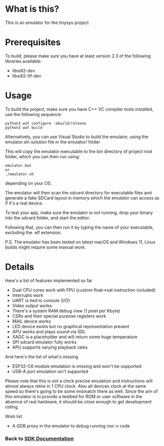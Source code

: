 # What is this?

This is an emulator for the tinysys project

# Prerequisites
To build, please make sure you have at least version 2.3 of the following libraries available:
- libsdl2-dev
- libsdl2-ttf-dev

# Usage
To build the project, make sure you have C++ VC compiler tools installed, use the following sequence:
```
python3 waf configure -obuild/release
python3 waf build
```

Alternatively, you can use Visual Studio to build the emulator, using the emulator.sln solution file in the emulator/ folder

This will copy the emulator executable to the bin directory of project root folder, which you can then run using:
```
emulator.bat
or
./emulator.sh
```
depending on your OS.

The emulator will then scan the *sdcard* directory for executable files and generate a fake SDCard layout in memory which the emulator can access as if it's a real device.

To test your app, make sure the emulator is not running, drop your binary into the sdcard folder, and start the editor.

Following that, you can then run it by typing the name of your executable, excluding the .elf extension.

P.S. The emulator has been tested on latest macOS and Windows 11, Linux builds might require some manual work.

# Details

Here's a list of features implemented so far

- Dual CPU cores work with FPU (custom float->sat instruction included)
- Interrupts work
- UART is tied to console (I/O)
- Video output works
- There's a system RAM debug view (1 pixel per Kbyte)
- CSRs and their special purpose registers work
- MAIL device works
- LED device exists but no graphical representation present
- APU works and plays sound via SDL
- XADC is a placeholder and will return some huge temperature
- SPI sdcard emulator fully works
- APU supports varying playback rates

And here's the list of what's missing

- ESP32-C6 module emulation is missing and won't be supported
- USB-A port emulation isn't supported

Please note that this is not a clock precise emulation and instructions will almost always retire in 1 CPU clock. Also all devices clock at the same speed so there's going to be some mismatch there as well. Since the aim of this emulator is to provide a testbed for ROM or user software in the absence of real hardware, it should be close enough to get development rolling.

Wish list

- A GDB proxy in the emulator to debug running risc-v code


### Back to [SDK Documentation](../SDK/README.md)